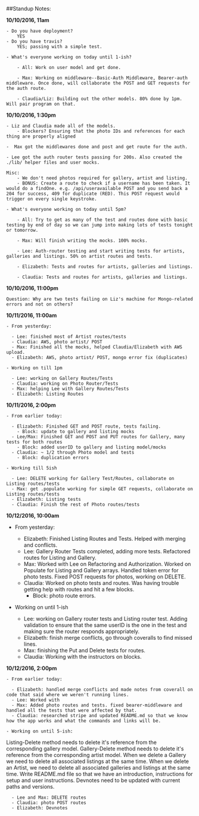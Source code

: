 ##Standup Notes:

**10/10/2016, 11am**

    - Do you have deployment?
        YES
    - Do you have travis?
        YES; passing with a simple test.

    - What's everyone working on today until 1-ish?

        - All: Work on user model and get done.

        - Max: Working on middleware--Basic-Auth Middleware, Bearer-auth middleware. Once done, will collaborate the POST and GET requests for the auth route.

        - Claudia/Liz: Building out the other models. 80% done by 1pm. Will pair program on that.

**10/10/2016, 1:30pm**

    - Liz and Claudia made all of the models.
        - Blockers? Ensuring that the photo IDs and references for each thing are properly aligned

    -  Max got the middlewares done and post and get route for the auth.

    - Lee got the auth router tests passing for 200s. Also created the ./lib/ helper files and user mocks.

    Misc:
        - We don't need photos required for gallery, artist and listing.
        - BONUS: Create a route to check if a username has been taken. It would do a findOne. e.g. /api/useravailable POST and you send back a 204 for success, 409 for duplicate (RED). This POST request would trigger on every single keystroke.

    - What's everyone working on today until 5pm?

        - All: Try to get as many of the test and routes done with basic testing by end of day so we can jump into making lots of tests tonight or tomorrow.

        - Max: Will finish writing the mocks. 100% mocks.

        - Lee: Auth-router testing and start writing tests for artists, galleries and listings. 50% on artist routes and tests.

        - Elizabeth: Tests and routes for artists, galleries and listings.

        - Claudia: Tests and routes for artists, galleries and listings.

**10/10/2016, 11:00pm**

    Question: Why are two tests failing on Liz's machine for Mongo-related errors and not on others?


**10/11/2016, 11:00am**

    - From yesterday:

      - Lee: finished most of Artist routes/tests
      - Claudia: AWS, photo artist/ POST
      - Max: Finished all the mocks, helped Claudia/Elizabeth with AWS upload.
      - Elizabeth: AWS, photo artist/ POST, mongo error fix (duplicates)

    - Working on till 1pm

      - Lee: working on Gallery Routes/Tests
      - Claudia: working on Photo Router/Tests
      - Max: helping Lee with Gallery Routes/Tests
      - Elizabeth: Listing Routes

**10/11/2016, 2:00pm**

    - From earlier today:

      - Elizabeth: Finished GET and POST route, tests failing.
        - Block: update to gallery and listing mocks
      - Lee/Max: Finished GET and POST and PUT routes for Gallery, many tests for both routes
        - Block: added userID to gallery and listing model/mocks
      - Claudia: ~ 1/2 through Photo model and tests
        - Block: duplication errors

    - Working till 5ish

      - Lee: DELETE working for Gallery Test/Routes, collaborate on Listing routes/tests
      - Max: get .populate working for simple GET requests, collaborate on Listing routes/tests
      - Elizabeth: Listing tests
      - Claudia: Finish the rest of Photo routes/tests

**10/12/2016, 10:00am**

  - From yesterday:

    - Elizabeth: Finished Listing Routes and Tests. Helped with merging and conflicts.
    - Lee: Gallery Router Tests completed, adding more tests. Refactored routes for Listing and Gallery.  
    - Max: Worked with Lee on Refactoring and Authorization. Worked on Populate for Listing and Gallery arrays. Handled token error for photo tests. Fixed POST requests for photos, working on DELETE.
    - Claudia: Worked on photo tests and routes. Was having trouble getting help with routes and hit a few blocks.
      - Block: photo route errors.

  - Working on until 1-ish

    - Lee: working on Gallery router tests and Listing router test. Adding validation to ensure that the same userID is the one in the test and making sure the router responds appropriately.
    - Elizabeth: finish merge conflicts, go through coveralls to find missed lines.
    - Max: finishing the Put and Delete tests for routes.
    - Claudia: Working with the instructors on blocks.

  **10/12/2016, 2:00pm**

    - From earlier today:

      - Elizabeth: handled merge conflicts and made notes from coverall on code that said where we weren't running lines.
      - Lee: Worked with
      - Max: Added photo routes and tests. fixed bearer-middleware and handled all the tests that were affected by that.
      - Claudia: researched stripe and updated README.md so that we know how the app works and what the commands and links will be.

    - Working on until 5-ish:

Listing-Delete method needs to delete it's reference from the corresponding gallery model.
Gallery-Delete method needs to delete it's reference from the corresponding artist model.
When we delete a Gallery we need to delete all associated listings at the same time.
When we delete an Artist, we need to delete all associated galleries and listings at the same time.
Write README.md file so that we have an introduction, instructions for setup and user instructions.
Devnotes need to be updated with current paths and versions.

      - Lee and Max: DELETE routes
      - Claudia: photo POST routes
      - Elizabeth: Devnotes
